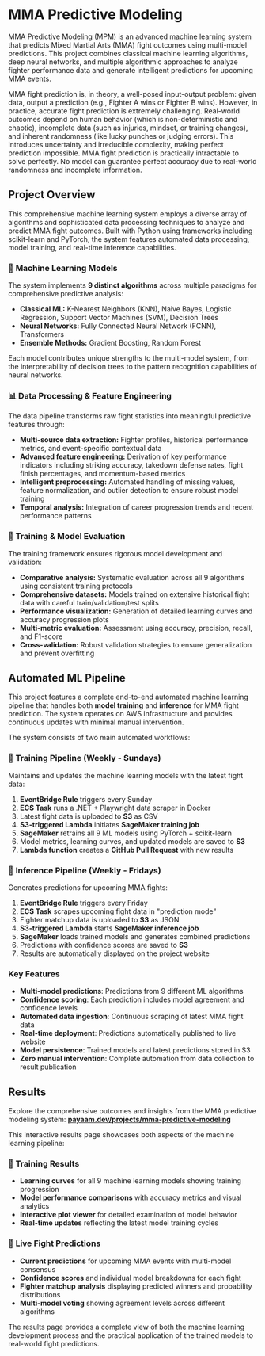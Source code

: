 # MMA Predictive Modeling

MMA Predictive Modeling (MPM) is an advanced machine learning system that predicts Mixed Martial Arts (MMA) fight outcomes using multi-model predictions. This project combines classical machine learning algorithms, deep neural networks, and multiple algorithmic approaches to analyze fighter performance data and generate intelligent predictions for upcoming MMA events.

MMA fight prediction is, in theory, a well-posed input-output problem: given data, output a prediction (e.g., Fighter A wins or Fighter B wins). However, in practice, accurate fight prediction is extremely challenging. Real-world outcomes depend on human behavior (which is non-deterministic and chaotic), incomplete data (such as injuries, mindset, or training changes), and inherent randomness (like lucky punches or judging errors). This introduces uncertainty and irreducible complexity, making perfect prediction impossible. MMA fight prediction is practically intractable to solve perfectly. No model can guarantee perfect accuracy due to real-world randomness and incomplete information.

## Project Overview

This comprehensive machine learning system employs a diverse array of algorithms and sophisticated data processing techniques to analyze and predict MMA fight outcomes. Built with Python using frameworks including scikit-learn and PyTorch, the system features automated data processing, model training, and real-time inference capabilities.

### 🧠 **Machine Learning Models**

The system implements **9 distinct algorithms** across multiple paradigms for comprehensive predictive analysis:

- **Classical ML:** K-Nearest Neighbors (KNN), Naive Bayes, Logistic Regression, Support Vector Machines (SVM), Decision Trees
- **Neural Networks:** Fully Connected Neural Network (FCNN), Transformers
- **Ensemble Methods:** Gradient Boosting, Random Forest

Each model contributes unique strengths to the multi-model system, from the interpretability of decision trees to the pattern recognition capabilities of neural networks.

### 📊 **Data Processing & Feature Engineering**

The data pipeline transforms raw fight statistics into meaningful predictive features through:

- **Multi-source data extraction:** Fighter profiles, historical performance metrics, and event-specific contextual data
- **Advanced feature engineering:** Derivation of key performance indicators including striking accuracy, takedown defense rates, fight finish percentages, and momentum-based metrics
- **Intelligent preprocessing:** Automated handling of missing values, feature normalization, and outlier detection to ensure robust model training
- **Temporal analysis:** Integration of career progression trends and recent performance patterns

### 🎯 **Training & Model Evaluation**

The training framework ensures rigorous model development and validation:

- **Comparative analysis:** Systematic evaluation across all 9 algorithms using consistent training protocols
- **Comprehensive datasets:** Models trained on extensive historical fight data with careful train/validation/test splits
- **Performance visualization:** Generation of detailed learning curves and accuracy progression plots
- **Multi-metric evaluation:** Assessment using accuracy, precision, recall, and F1-score
- **Cross-validation:** Robust validation strategies to ensure generalization and prevent overfitting

## Automated ML Pipeline

This project features a complete end-to-end automated machine learning pipeline that handles both **model training** and **inference** for MMA fight prediction. The system operates on AWS infrastructure and provides continuous updates with minimal manual intervention.

The system consists of two main automated workflows:

### 🔄 **Training Pipeline** (Weekly - Sundays)

Maintains and updates the machine learning models with the latest fight data:

1. **EventBridge Rule** triggers every Sunday
2. **ECS Task** runs a .NET + Playwright data scraper in Docker
3. Latest fight data is uploaded to **S3** as CSV
4. **S3-triggered Lambda** initiates **SageMaker training job**
5. **SageMaker** retrains all 9 ML models using PyTorch + scikit-learn
6. Model metrics, learning curves, and updated models are saved to **S3**
7. **Lambda function** creates a **GitHub Pull Request** with new results

### 🎯 **Inference Pipeline** (Weekly - Fridays)

Generates predictions for upcoming MMA fights:

1. **EventBridge Rule** triggers every Friday
2. **ECS Task** scrapes upcoming fight data in "prediction mode"
3. Fighter matchup data is uploaded to **S3** as JSON
4. **S3-triggered Lambda** starts **SageMaker inference job**
5. **SageMaker** loads trained models and generates combined predictions
6. Predictions with confidence scores are saved to **S3**
7. Results are automatically displayed on the project website

### Key Features

- **Multi-model predictions**: Predictions from 9 different ML algorithms
- **Confidence scoring**: Each prediction includes model agreement and confidence levels
- **Automated data ingestion**: Continuous scraping of latest MMA fight data
- **Real-time deployment**: Predictions automatically published to live website
- **Model persistence**: Trained models and latest predictions stored in S3
- **Zero manual intervention**: Complete automation from data collection to result publication

## Results

Explore the comprehensive outcomes and insights from the MMA predictive modeling system: [**payaam.dev/projects/mma-predictive-modeling**](https://payaam.dev/projects/mma-predictive-modeling)

This interactive results page showcases both aspects of the machine learning pipeline:

### 🤖 **Training Results**

- **Learning curves** for all 9 machine learning models showing training progression
- **Model performance comparisons** with accuracy metrics and visual analytics
- **Interactive plot viewer** for detailed examination of model behavior
- **Real-time updates** reflecting the latest model training cycles

### 🥊 **Live Fight Predictions**

- **Current predictions** for upcoming MMA events with multi-model consensus
- **Confidence scores** and individual model breakdowns for each fight
- **Fighter matchup analysis** displaying predicted winners and probability distributions
- **Multi-model voting** showing agreement levels across different algorithms

The results page provides a complete view of both the machine learning development process and the practical application of the trained models to real-world fight predictions.
